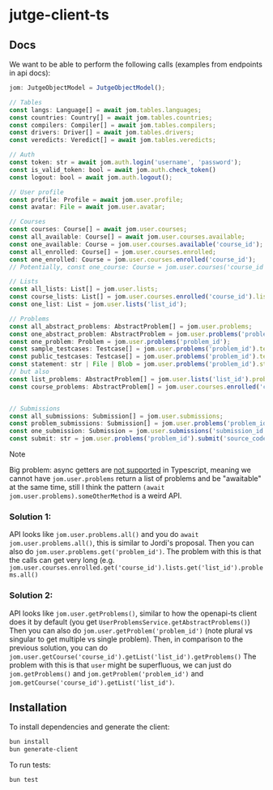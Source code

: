 # jutge-client-ts

## Docs

We want to be able to perform the following calls (examples from endpoints in api docs):

```typescript
jom: JutgeObjectModel = JutgeObjectModel();

// Tables
const langs: Language[] = await jom.tables.languages;
const countries: Country[] = await jom.tables.countries;
const compilers: Compiler[] = await jom.tables.compilers;
const drivers: Driver[] = await jom.tables.drivers;
const veredicts: Veredict[] = await jom.tables.veredicts;

// Auth
const token: str = await jom.auth.login('username', 'password');
const is_valid_token: bool = await jom.auth.check_token()
const logout: bool = await jom.auth.logout();

// User profile
const profile: Profile = await jom.user.profile;
const avatar: File = await jom.user.avatar;

// Courses
const courses: Course[] = await jom.user.courses;
const all_available: Course[] = await jom.user.courses.available;
const one_available: Course = jom.user.courses.available('course_id');
const all_enrolled: Course[] = jom.user.courses.enrolled;
const one_enrolled: Course = jom.user.courses.enrolled('course_id');
// Potentially, const one_course: Course = jom.user.courses('course_id');

// Lists
const all_lists: List[] = jom.user.lists;
const course_lists: List[] = jom.user.courses.enrolled('course_id').lists;
const one_list: List = jom.user.lists('list_id');

// Problems
const all_abstract_problems: AbstractProblem[] = jom.user.problems;
const one_abstract_problem: AbstractProblem = jom.user.problems('problem_nm');
const one_problem: Problem = jom.user.problems('problem_id');
const sample_testcases: Testcase[] = jom.user.problems('problem_id').testcases.sample;
const public_testcases: Testcase[] = jom.user.problems('problem_id').testcases.public;
const statement: str | File | Blob = jom.user.problems('problem_id').statement.html; // or text/md/pdf/zip
// but also
const list_problems: AbstractProblem[] = jom.user.lists('list_id').problems;
const course_problems: AbstractProblem[] = jom.user.courses.enrolled('course_id').lists('list_id').problems;


// Submissions
const all_submissions: Submission[] = jom.user.submissions;
const problem_submissions: Submission[] = jom.user.problems('problem_id').submissions;
const one_submission: Submission = jom.user.submissions('submission_id'); // or jom.user.problems('problem_id').submissions('submission_id')
const submit: str = jom.user.problems('problem_id').submit('source_code', 'compiler_id', 'lang_id', 'driver_id');
```

> [!NOTE]  
> Big problem: async getters are [not supported](https://github.com/microsoft/TypeScript/issues/14982) in Typescript, meaning we cannot have `jom.user.problems` return a list of problems and be "awaitable" at the same time, still I think the pattern `(await jom.user.problems).someOtherMethod` is a weird API.

### Solution 1: 

API looks like `jom.user.problems.all()` and you do `await jom.user.problems.all()`, this is similar to Jordi's proposal.
Then you can also do `jom.user.problems.get('problem_id')`. 
The problem with this is that the calls can get very long (e.g. `jom.user.courses.enrolled.get('course_id').lists.get('list_id').problems.all()`

### Solution 2:

API looks like `jom.user.getProblems()`, similar to how the openapi-ts client does it by default (you get `UserProblemsService.getAbstractProblems()`)
Then you can also do `jom.user.getProblem('problem_id')` (note plural vs singular to get multiple vs single problem).
Then, in comparison to the previous solution, you can do `jom.user.getCourse('course_id').getList('list_id').getProblems()`
The problem with this is that `user` might be superfluous, we can just do `jom.getProblems()` and `jom.getProblem('problem_id')` and `jom.getCourse('course_id').getList('list_id')`.


## Installation

To install dependencies and generate the client:
```bash
bun install
bun generate-client
```

To run tests:
```bash
bun test
```
